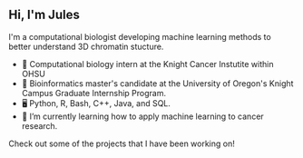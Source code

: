 ## Hi, I'm Jules

I'm a computational biologist developing machine learning methods to better understand 3D chromatin stucture.

- 🔬 Computational biology intern at the Knight Cancer Instutite within OHSU
- 🧬 Bioinformatics master's candidate at the University of Oregon's Knight Campus Graduate Internship Program.
- 🖥️ Python, R, Bash, C++, Java, and SQL.
- 🧠 I’m currently learning how to apply machine learning to cancer research.

Check out some of the projects that I have been working on!




<!--
**julhays/julhays** is a ✨ _special_ ✨ repository because its `README.md` (this file) appears on your GitHub profile.

Here are some ideas to get you started:

- 🔭 I’m currently working on ...
- 🌱 I’m currently learning ...
- 👯 I’m looking to collaborate on ...
- 🤔 I’m looking for help with ...
- 💬 Ask me about ...
- 📫 How to reach me: ...
- 😄 Pronouns: ...
- ⚡ Fun fact: ...
-->
